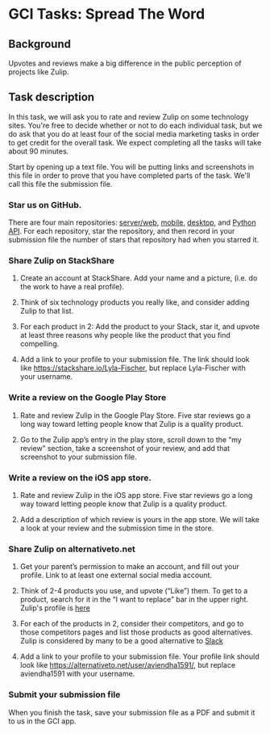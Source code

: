 # GCI Tasks: Spread The Word

## Background

Upvotes and reviews make a big difference in the public perception of projects
like Zulip.

## Task description

In this task, we will ask you to rate and review Zulip on some technology sites.
You're free to decide whether or not to do each individual task, but we do ask
that you do at least four of the social media marketing tasks in order to get
credit for the overall task. We expect completing all the tasks will take about
90 minutes.

Start by opening up a text file. You will be putting links and screenshots in
this file in order to prove that you have completed parts of the task. We'll
call this file the submission file.

### Star us on GitHub.

There are four main repositories:
[server/web](https://github.com/zulip/zulip),
[mobile](https://github.com/zulip/zulip-mobile),
[desktop](https://github.com/zulip/zulip-electron), and [Python
API](https://github.com/zulip/python-zulip-api). For each repository, star the
repository, and then record in your submission file the number of stars that
repository had when you starred it.

### Share Zulip on StackShare

1. Create an account at StackShare. Add your name and a picture, (i.e. do the
work to have a real profile).

2. Think of six technology products you really like, and consider adding Zulip
to that list.

3. For each product in 2: Add the product to your Stack, star it, and upvote at
least three reasons why people like the product that you find compelling.

4. Add a link to your profile to your submission file. The link should look like
https://stackshare.io/Lyla-Fischer, but replace Lyla-Fischer with your
username.

### Write a review on the Google Play Store

1. Rate and review Zulip in the Google Play Store. Five star reviews go a
long way toward letting people know that Zulip is a quality product.

2. Go to the Zulip app’s entry in the play store, scroll down to the “my
review” section, take a screenshot of your review, and add that
screenshot to your submission file.

### Write a review on the iOS app store.

1. Rate and review Zulip in the iOS app store. Five star reviews go a long way
toward letting people know that Zulip is a quality product.

2. Add a description of which review is yours in the app store. We will take
a look at your review and the submission time in the store.

### Share Zulip on alternativeto.net

1. Get your parent’s permission to make an account, and fill out your profile.
Link to at least one external social media account.

2. Think of 2-4 products you use, and upvote (“Like”) them. To get to a product,
search for it in the “I want to replace” bar in the upper right. Zulip's profile
is [here](https://alternativeto.net/software/zulip-chat-server/) 

3. For each of the products in 2, consider their competitors, and go to those
competitors pages and list those products as good alternatives. Zulip is
considered by many to be a good alternative to
[Slack](https://alternativeto.net/software/slack/)

3. Add a link to your profile to your submission file. Your profile link
should look like https://alternativeto.net/user/aviendha1591/, but replace
aviendha1591 with your username.

### Submit your submission file

When you finish the task, save your submission file as a PDF and submit it to
us in the GCI app.
